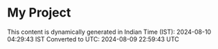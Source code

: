 # My Project

This content is dynamically generated in Indian Time (IST): 2024-08-10 04:29:43 IST
Converted to UTC: 2024-08-09 22:59:43 UTC
